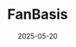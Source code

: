---  
layout: startup_page  
title: "FanBasis"  
id: "fanbasis.com"  
permalink: "/fanbasisfanbasis.com05202025/"  
website: "https://www.fanbasis.com"  
funding_round: "Series A"  
funding_amount: "$20M"  
investors: "Left Lane Capital, Ryan Serhant, The Sidemen (via Upside Ventures), Gerard Piqué, Connexa Capital"  
about: "FanBasis is an end-to-end ecosystem designed for internet entrepreneurs building digital businesses. The platform combines payment processing, fulfillment, course and community hosting, customer engagement, and business operation tools into a single platform, allowing creators to manage and grow high-margin, expertise-based businesses online."  
markets: "Digital Business, Creator Economy"  
hq: "Miami, Florida, United States"  
founded_year: "2020"  
linkedin: "https://www.linkedin.com/company/fanbasisinc"  
twitter: "https://twitter.com/FanBasisInc"  
instagram: ""  
facebook: "https://www.facebook.com/fanbasisinc"  
crunchbase: "https://www.crunchbase.com/organization/fanbasis"  
pitchbook: "https://pitchbook.com/profiles/company/540753-58"  

date_display: "20-May-2025"  
date: "2025-05-20"

# SEO Optimization  
meta_title: "FanBasis - Series A Funding ($20M)"  
meta_description: "FanBasis, FanBasis is an end-to-end ecosystem designed for internet entrepreneurs building digital businesses. The platform combines payment processing, fulfill..."  
meta_keywords: "FanBasis, Digital Business, Creator Economy, Series A funding"  
canonical_url: "https://startup.projectstartups.com/fanbasisfanbasis.com05202025/"  
---